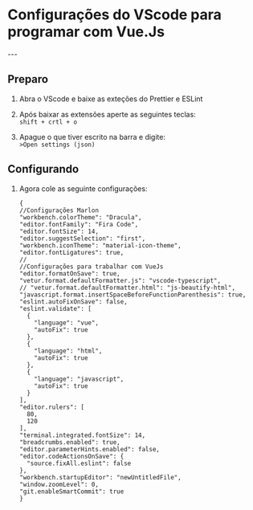<h1> Configurações do VScode para programar com Vue.Js</h1>
---

## Preparo
1.  Abra o VScode e baixe as exteções do Prettier e ESLint

1.  Após baixar as extensões aperte as seguintes teclas:<br>`shift + crtl + o`

1.  Apague o que tiver escrito na barra e digite:<br>`>Open settings (json)`

## Configurando
1.  Agora cole as seguinte configurações:

        {
        //Configurações Marlon
        "workbench.colorTheme": "Dracula",
        "editor.fontFamily": "Fira Code",
        "editor.fontSize": 14,
        "editor.suggestSelection": "first",
        "workbench.iconTheme": "material-icon-theme",
        "editor.fontLigatures": true,
        //
        //Configurações para trabalhar com VueJs
        "editor.formatOnSave": true,
        "vetur.format.defaultFormatter.js": "vscode-typescript",
        // "vetur.format.defaultFormatter.html": "js-beautify-html",
        "javascript.format.insertSpaceBeforeFunctionParenthesis": true,
        "eslint.autoFixOnSave": false,
        "eslint.validate": [
          {
            "language": "vue",
            "autoFix": true
          },
          {
            "language": "html",
            "autoFix": true
          },
          {
            "language": "javascript",
            "autoFix": true
          }
        ],
        "editor.rulers": [
          80,
          120
        ],
        "terminal.integrated.fontSize": 14,
        "breadcrumbs.enabled": true,
        "editor.parameterHints.enabled": false,
        "editor.codeActionsOnSave": {
          "source.fixAll.eslint": false
        },
        "workbench.startupEditor": "newUntitledFile",
        "window.zoomLevel": 0,
        "git.enableSmartCommit": true
        }
